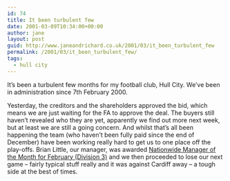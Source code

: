 ```yaml
---
id: 74
title: It been turbulent few
date: 2001-03-09T10:34:00+00:00
author: jane
layout: post
guid: http://www.janeandrichard.co.uk/2001/03/it_been_turbulent_few
permalink: /2001/03/it_been_turbulent_few/
tags:
  - hull city
---
```

It&#8217;s been a turbulent few months for my football club, Hull City. We&#8217;ve been in administration since 7th February 2000.
  
Yesterday, the creditors and the shareholders approved the bid, which means we are just waiting for the FA to approve the deal. The buyers still haven&#8217;t revealed who they are yet, apparently we find out more next week, but at least we are still a going concern. And whilst that&#8217;s all been happening the team (who haven&#8217;t been fully paid since the end of December) have been working really hard to get us to one place off the play-offs. Brian Little, our manager, was awarded [Nationwide Manager of the Month for February (Division 3)](http://www.nationwide.co.uk/football/Common/awards.asp?T_ID=div3&Category=motm) and we then proceeded to lose our next game &#8211; fairly typical stuff really and it was against Cardiff away &#8211; a tough side at the best of times.